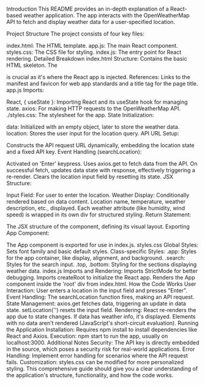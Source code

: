 Introduction
This README provides an in-depth explanation of a React-based weather application. The app interacts with the OpenWeatherMap API to fetch and display weather data for a user-specified location.

Project Structure
The project consists of four key files:

index.html: The HTML template.
app.js: The main React component.
styles.css: The CSS file for styling.
index.js: The entry point for React rendering.
Detailed Breakdown
index.html
Structure: Contains the basic HTML skeleton. The <div id="root"></div> is crucial as it's where the React app is injected.
References: Links to the manifest and favicon for web app standards and a title tag for the page title.
app.js
Imports:

React, { useState }: Importing React and its useState hook for managing state.
axios: For making HTTP requests to the OpenWeatherMap API.
./styles.css: The stylesheet for the app.
State Initialization:

data: Initialized with an empty object, later to store the weather data.
location: Stores the user input for the location query.
API URL Setup:

Constructs the API request URL dynamically, embedding the location state and a fixed API key.
Event Handling (searchLocation):

Activated on 'Enter' keypress.
Uses axios.get to fetch data from the API.
On successful fetch, updates data state with response, effectively triggering a re-render.
Clears the location input field by resetting its state.
JSX Structure:

Input Field: For user to enter the location.
Weather Display: Conditionally rendered based on data content.
Location name, temperature, weather description, etc., displayed.
Each weather attribute (like humidity, wind speed) is wrapped in its own div for structured styling.
Return Statement:

The JSX structure of the component, defining its visual layout.
Exporting App Component:

The App component is exported for use in index.js.
styles.css
Global Styles: Sets font family and basic default styles.
Class-specific Styles:
.app: Styles for the app container, like display, alignment, and background.
.search: Styles for the search input.
.top, .bottom: Styling for the sections displaying weather data.
index.js
Imports and Rendering:
Imports StrictMode for better debugging.
Imports createRoot to initialize the React app.
Renders the App component inside the 'root' div from index.html.
How the Code Works
User Interaction: User enters a location in the input field and presses "Enter".
Event Handling: The searchLocation function fires, making an API request.
State Management:
axios.get fetches data, triggering an update in data state.
setLocation('') resets the input field.
Rendering: React re-renders the app due to state changes.
If data has weather info, it's displayed.
Elements with no data aren't rendered (JavaScript's short-circuit evaluation).
Running the Application
Installation: Requires npm install to install dependencies like React and Axios.
Execution: npm start to run the app, usually on localhost:3000.
Additional Notes
Security: The API key is directly embedded in the source, which poses a security risk for real-world applications.
Error Handling: Implement error handling for scenarios where the API request fails.
Customization: styles.css can be modified for more personalized styling.
This comprehensive guide should give you a clear understanding of the application's structure, functionality, and how the code works.
